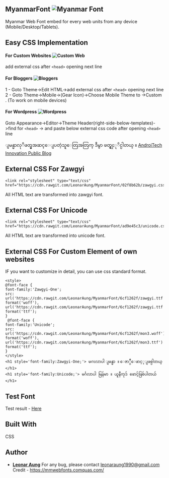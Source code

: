 ## MyanmarFont ![Myanmar Font](https://cdn0.iconfinder.com/data/icons/195-flat-flag-psd-icons/70/Myanmar.png)
Myanmar Web Font embed for every web units from any device (Mobile/Desktop/Tablets).

## Easy CSS Implementation

#### For Custom Websites ![Custom Web](https://cdn0.iconfinder.com/data/icons/layout-and-location/24/Untitled-2-25-32.png)
add external css after ``` <head> ``` opening next line

#### For Bloggers ![Bloggers](https://cdn0.iconfinder.com/data/icons/social-network-7/50/23-24.png)
1 - Goto Theme->Edit HTML->add external css after ``` <head> ``` opening next line <br/>
2 - Goto Theme->Mobile->(Gear Icon)->Choose Mobile Theme to ->Custom . (To work on mobile devices)

#### For Wordpress ![Wordpress](https://cdn0.iconfinder.com/data/icons/social-network-9/50/27-32.png)
Goto Appearance->Editor->Theme Header(right-side-below-templates)->find for ```<head>``` -> and paste below external css code after opening ```<head>``` line

ျမန္မာလုိဖတ္မွအဆင္ေျပတဲ့သူေတြအတြက္ ဒီမွာ ဖတ္ရွုႏုိင္ပါတယ္ ။
<a href="http://public.androitechinnovation.com/blogger-zawgyiunicode/"> AndroiTech Innovation Public Blog</a>

## External CSS For Zawgyi
```
<link rel="stylesheet" type="text/css" href="https://cdn.rawgit.com/LeonarAung/MyanmarFont/02f8b62b/zawgyi.css"/>
```
All HTML text are transformed into zawgyi font.

## External CSS For Unicode
```
<link rel="stylesheet" type="text/css" href="https://cdn.rawgit.com/LeonarAung/MyanmarFont/ad9e45c3/unicode.css"/>
```
All HTML text are transformed into unicode font.



## External CSS For Custom Element of own websites
IF you want to customize in detail, you can use css standard format.

```
<style>
@font-face {
font-family:'Zawgyi-One';
src: url('https://cdn.rawgit.com/LeonarAung/MyanmarFont/6cf1262f/zawgyi.ttf') format('woff'), url('https://cdn.rawgit.com/LeonarAung/MyanmarFont/6cf1262f/zawgyi.ttf') format('ttf');
}
 @font-face {
font-family:'Unicode';
src: url('https://cdn.rawgit.com/LeonarAung/MyanmarFont/6cf1262f/mon3.woff') format('woff'), url('https://cdn.rawgit.com/LeonarAung/MyanmarFont/6cf1262f/mon3.ttf') format('ttf');
}
</style>
<h1 style='font-family:Zawgyi-One;'> မဂၤလာပါ ျမန္မာ ။ ေဇာ္ဂ်ီေဖာင့္ျဖစ္ပါတယ္ </h1>
<h1 style='font-family:Unicode;'> မင်္ဂလာပါ မြန်မာ ။ ယူနီကုဒ် ဖောင့်ဖြစ်ပါတယ် </h1>
```



## Test Font
Test result - <a target=_blank href="https://cdn.rawgit.com/LeonarAung/MyanmarFont/6cf1262f/index.html"> Here </a>
## Built With

CSS

## Author

* **[Leonar Aung](https://github.com/LeonarAung)**
For any bug, please contact leonaraung1990@gmail.com
Credit - https://mmwebfonts.comquas.com/
